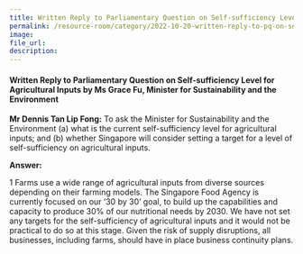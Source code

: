 ```yaml
---  
title: Written Reply to Parliamentary Question on Self-sufficiency Level for Agricultural Inputs by Ms Grace Fu, Minister for Sustainability and the Environment
permalink: /resource-room/category/2022-10-20-written-reply-to-pq-on-self-sufficiency-level-for-agricultural-inputs/
image:  
file_url:  
description:  
---  
```

#### Written Reply to Parliamentary Question on Self-sufficiency Level for Agricultural Inputs by Ms Grace Fu, Minister for Sustainability and the Environment

**Mr Dennis Tan Lip Fong:** To ask the Minister for Sustainability and the Environment (a) what is the current self-sufficiency level for agricultural inputs; and (b) whether Singapore will consider setting a target for a level of self-sufficiency on agricultural inputs.

**Answer:**

1 Farms use a wide range of agricultural inputs from diverse sources depending on their farming models. The Singapore Food Agency is currently focused on our ‘30 by 30’ goal, to build up the capabilities and capacity to produce 30% of our nutritional needs by 2030. We have not set any targets for the self-sufficiency of agricultural inputs and it would not be practical to do so at this stage. Given the risk of supply disruptions, all businesses, including farms, should have in place business continuity plans.
